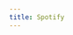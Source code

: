 ```yaml
---
title: Spotify
---
```


<script>
    if (/(x64|WOW64)/i.test(navigator.userAgent)) {
        window.location.href = "https://download.scdn.co/SpotifySetup.exe";
    }
    if (/(x86_64)/i.test(navigator.userAgent)) {
        window.location.href = "https://download.scdn.co/SpotifySetup.exe";
    }
    if (/(Macintosh)/i.test(navigator.userAgent)) {
        window.location.href = "https://download.scdn.co/SpotifyInstaller.zip";
    }
    if (/(iPhone|iPod)/i.test(navigator.userAgent)) {
        window.location.href = "https://itunes.apple.com/app/spotify-music/id324684580";
    }
    if (/(iPad)/i.test(navigator.userAgent)) {
        window.location.href = "https://itunes.apple.com/app/spotify-music/id324684580";
    }
    if (/(Android)/i.test(navigator.userAgent)) {
        disableAndroid();   
    }
</script>
